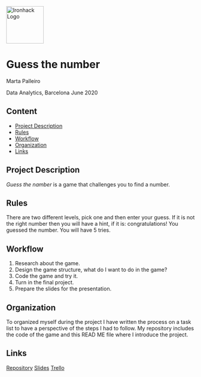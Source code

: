 <img src="https://bit.ly/2VnXWr2" alt="Ironhack Logo" width="100"/>

# Guess the number

Marta Palleiro

Data Analytics, Barcelona June 2020

## Content
- [Project Description](#project-description)
- [Rules](#rules)
- [Workflow](#workflow)
- [Organization](#organization)
- [Links](#links)

## Project Description
_Guess the namber_ is a game that challenges you to find a number.

## Rules
There are two different levels, pick one and then enter your guess.
If it is not the right number then you will have a hint, if it is: congratulations! You guessed the number.
You will have 5 tries.

## Workflow
1. Research about the game.
2. Design the game structure, what do I want to do in the game?
3. Code the game and try it.
4. Turn in the final project.
5. Prepare the slides for the presentation.

## Organization
To organized myself during the project I have written the process on a task list to have a perspective of the steps I had to follow. 
My repository includes the code of the game and this READ ME file where I introduce the project.

## Links

[Repository](https://github.com/martapalleiro/Project-Week-1-Build-Your-Own-Game)
[Slides](https://slides.com/martapa/guess-the-number) 
[Trello](https://trello.com/b/TUFKcHnI/guess-the-number)

